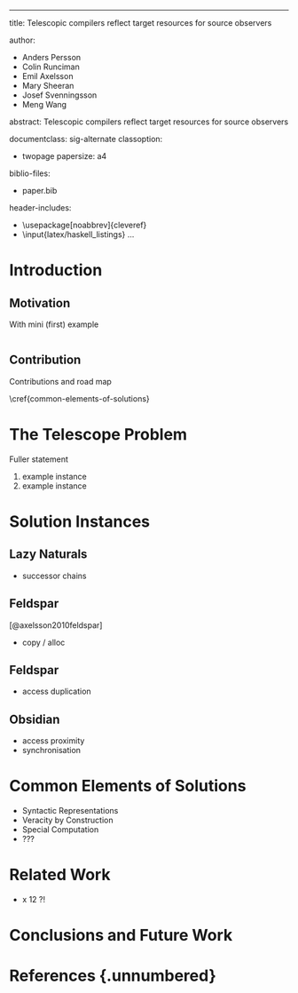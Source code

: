 <!-- vim: set spell spelllang=en_gb -->

---
title: Telescopic compilers reflect target resources for source observers

author:
  - Anders Persson
  - Colin Runciman
  - Emil Axelsson
  - Mary Sheeran
  - Josef Svenningsson
  - Meng Wang

abstract:
  Telescopic compilers reflect target resources for source observers

documentclass: sig-alternate
classoption:
  - twopage
papersize: a4

biblio-files:
  - paper.bib

header-includes:
  - \usepackage[noabbrev]{cleveref}
  - \input{latex/haskell_listings}
...

# Introduction

## Motivation

With mini (first) example

``` {.haskell}

```

## Contribution

Contributions and road map

\cref{common-elements-of-solutions}

# The Telescope Problem

Fuller statement

1. example instance
7. example instance

# Solution Instances

##  Lazy Naturals

- successor chains

## Feldspar

[@axelsson2010feldspar]

- copy / alloc

## Feldspar

- access duplication

## Obsidian

- access proximity
- synchronisation

# Common Elements of Solutions

- Syntactic Representations
- Veracity by Construction
- Special Computation
- ???

# Related Work

- x 12 ?!

# Conclusions and Future Work

# References {.unnumbered}

